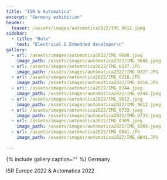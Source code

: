 ```yaml
---
title: "ISR & Automatica"
excerpt: "Germany exhibition"
header:
  teaser: /assets/images/automatica2022/IMG_9612.jpeg
sidebar:
  - title: "Role"
    text: "Electrical & Embedded developer\n"
gallery:
  - url: /assets/images/automatica2022/IMG_9688.jpeg
    image_path: /assets/images/automatica2022/IMG_9688.jpeg
  - url: /assets/images/automatica2022/IMG_0227.JPG
    image_path: /assets/images/automatica2022/IMG_0227.JPG
  - url: /assets/images/automatica2022/IMG_0216.JPG
    image_path: /assets/images/automatica2022/IMG_0216.JPG
  - url: /assets/images/automatica2022/IMG_0244.jpeg
    image_path: /assets/images/automatica2022/IMG_0244.jpeg
  - url: /assets/images/automatica2022/IMG_9612.jpeg
    image_path: /assets/images/automatica2022/IMG_9612.jpeg
  - url: /assets/images/automatica2022/IMG_0733.jpeg
    image_path: /assets/images/automatica2022/IMG_0733.jpeg
  - url: /assets/images/automatica2022/IMG_0369.jpeg
    image_path: /assets/images/automatica2022/IMG_0369.jpeg
  - url: /assets/images/automatica2022/IMG_0841.JPG
    image_path: /assets/images/automatica2022/IMG_0841.JPG

---
```


{% include gallery caption="" %}
Germany

ISR Europe 2022 & Automatica 2022

